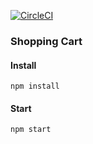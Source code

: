 [![CircleCI](https://circleci.com/gh/dahfool/clothing-shopping-bag.svg?style=svg)](https://circleci.com/gh/dahfool/clothing-shopping-bag)


### Shopping Cart

#### Install
``` 
npm install
```

#### Start
``` 
npm start
```
